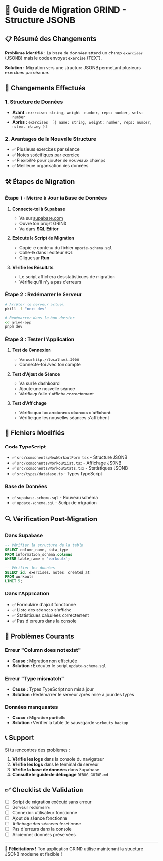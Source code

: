 # 🚀 Guide de Migration GRIND - Structure JSONB

## 📋 Résumé des Changements

**Problème identifié :** La base de données attend un champ `exercises` (JSONB) mais le code envoyait `exercise` (TEXT).

**Solution :** Migration vers une structure JSONB permettant plusieurs exercices par séance.

## 🔄 Changements Effectués

### 1. Structure de Données
- **Avant :** `exercise: string, weight: number, reps: number, sets: number`
- **Après :** `exercises: [{ name: string, weight: number, reps: number, notes: string }]`

### 2. Avantages de la Nouvelle Structure
- ✅ Plusieurs exercices par séance
- ✅ Notes spécifiques par exercice
- ✅ Flexibilité pour ajouter de nouveaux champs
- ✅ Meilleure organisation des données

## 🛠️ Étapes de Migration

### Étape 1 : Mettre à Jour la Base de Données

1. **Connecte-toi à Supabase**
   - Va sur [supabase.com](https://supabase.com)
   - Ouvre ton projet GRIND
   - Va dans **SQL Editor**

2. **Exécute le Script de Migration**
   - Copie le contenu du fichier `update-schema.sql`
   - Colle-le dans l'éditeur SQL
   - Clique sur **Run**

3. **Vérifie les Résultats**
   - Le script affichera des statistiques de migration
   - Vérifie qu'il n'y a pas d'erreurs

### Étape 2 : Redémarrer le Serveur

```bash
# Arrêter le serveur actuel
pkill -f "next dev"

# Redémarrer dans le bon dossier
cd grind-app
pnpm dev
```

### Étape 3 : Tester l'Application

1. **Test de Connexion**
   - Va sur `http://localhost:3000`
   - Connecte-toi avec ton compte

2. **Test d'Ajout de Séance**
   - Va sur le dashboard
   - Ajoute une nouvelle séance
   - Vérifie qu'elle s'affiche correctement

3. **Test d'Affichage**
   - Vérifie que les anciennes séances s'affichent
   - Vérifie que les nouvelles séances s'affichent

## 📁 Fichiers Modifiés

### Code TypeScript
- ✅ `src/components/NewWorkoutForm.tsx` - Structure JSONB
- ✅ `src/components/WorkoutList.tsx` - Affichage JSONB
- ✅ `src/components/WorkoutStats.tsx` - Statistiques JSONB
- ✅ `src/types/database.ts` - Types TypeScript

### Base de Données
- ✅ `supabase-schema.sql` - Nouveau schéma
- ✅ `update-schema.sql` - Script de migration

## 🔍 Vérification Post-Migration

### Dans Supabase
```sql
-- Vérifier la structure de la table
SELECT column_name, data_type 
FROM information_schema.columns 
WHERE table_name = 'workouts';

-- Vérifier les données
SELECT id, exercises, notes, created_at 
FROM workouts 
LIMIT 5;
```

### Dans l'Application
- ✅ Formulaire d'ajout fonctionne
- ✅ Liste des séances s'affiche
- ✅ Statistiques calculées correctement
- ✅ Pas d'erreurs dans la console

## 🚨 Problèmes Courants

### Erreur "Column does not exist"
- **Cause :** Migration non effectuée
- **Solution :** Exécuter le script `update-schema.sql`

### Erreur "Type mismatch"
- **Cause :** Types TypeScript non mis à jour
- **Solution :** Redémarrer le serveur après mise à jour des types

### Données manquantes
- **Cause :** Migration partielle
- **Solution :** Vérifier la table de sauvegarde `workouts_backup`

## 📞 Support

Si tu rencontres des problèmes :

1. **Vérifie les logs** dans la console du navigateur
2. **Vérifie les logs** dans le terminal du serveur
3. **Vérifie la base de données** dans Supabase
4. **Consulte le guide de débogage** `DEBUG_GUIDE.md`

## ✅ Checklist de Validation

- [ ] Script de migration exécuté sans erreur
- [ ] Serveur redémarré
- [ ] Connexion utilisateur fonctionne
- [ ] Ajout de séance fonctionne
- [ ] Affichage des séances fonctionne
- [ ] Pas d'erreurs dans la console
- [ ] Anciennes données préservées

---

**🎉 Félicitations !** Ton application GRIND utilise maintenant la structure JSONB moderne et flexible ! 